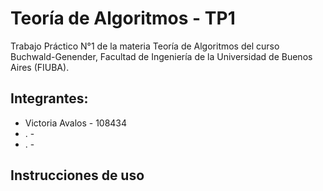 # Teoría de Algoritmos - TP1

Trabajo Práctico N°1 de la materia Teoría de Algoritmos del curso Buchwald-Genender, Facultad de Ingeniería de la Universidad de Buenos Aires (FIUBA).

## Integrantes:
- Victoria Avalos - 108434 
- . -  
- . - 


## Instrucciones de uso


